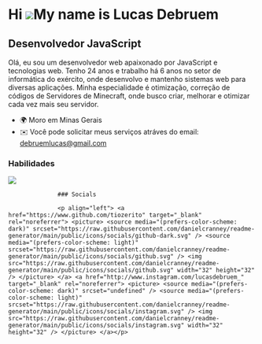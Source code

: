 Hi ![](https://user-images.githubusercontent.com/18350557/176309783-0785949b-9127-417c-8b55-ab5a4333674e.gif)My name is Lucas Debruem
=====================================================================================================================================

Desenvolvedor JavaScript
------------------------

Olá, eu sou um desenvolvedor web apaixonado por JavaScript e tecnologias web. Tenho 24 anos e trabalho há 6 anos no setor de informática do exército, onde desenvolvo e mantenho sistemas web para diversas aplicações. Minha especialidade é otimização, correção de códigos de Servidores de Minecraft, onde busco criar, melhorar e otimizar cada vez mais seu servidor.

*   🌍  Moro em Minas Gerais
*   ✉️  Você pode solicitar meus serviços atráves do email: [debruemlucas@gmail.com](mailto:debruemlucas@gmail.com)

### Habilidades 
<p align="left">
  
<img src="https://img.shields.io/badge/JavaScript-F7DF1E?style=for-the-badge&logo=javascript&logoColor=black" /></a>
                    </p>
                    

                  ### Socials
                  
                  <p align="left"> <a href="https://www.github.com/tiozerito" target="_blank" rel="noreferrer"> <picture> <source media="(prefers-color-scheme: dark)" srcset="https://raw.githubusercontent.com/danielcranney/readme-generator/main/public/icons/socials/github-dark.svg" /> <source media="(prefers-color-scheme: light)" srcset="https://raw.githubusercontent.com/danielcranney/readme-generator/main/public/icons/socials/github.svg" /> <img src="https://raw.githubusercontent.com/danielcranney/readme-generator/main/public/icons/socials/github.svg" width="32" height="32" /> </picture> </a> <a href="http://www.instagram.com/lucasdebruem_" target="_blank" rel="noreferrer"> <picture> <source media="(prefers-color-scheme: dark)" srcset="undefined" /> <source media="(prefers-color-scheme: light)" srcset="https://raw.githubusercontent.com/danielcranney/readme-generator/main/public/icons/socials/instagram.svg" /> <img src="https://raw.githubusercontent.com/danielcranney/readme-generator/main/public/icons/socials/instagram.svg" width="32" height="32" /> </picture> </a></p>
